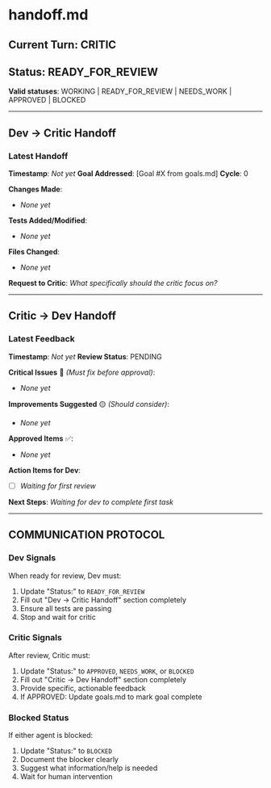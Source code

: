 # handoff.md

## Current Turn: CRITIC

## Status: READY_FOR_REVIEW

**Valid statuses**: WORKING | READY_FOR_REVIEW | NEEDS_WORK | APPROVED | BLOCKED

---

## Dev → Critic Handoff

### Latest Handoff
**Timestamp**: _Not yet_
**Goal Addressed**: [Goal #X from goals.md]
**Cycle**: 0

**Changes Made**:
- _None yet_

**Tests Added/Modified**:
- _None yet_

**Files Changed**:
- _None yet_

**Request to Critic**: 
_What specifically should the critic focus on?_

---

## Critic → Dev Handoff

### Latest Feedback
**Timestamp**: _Not yet_
**Review Status**: PENDING

**Critical Issues** 🔴 _(Must fix before approval)_:
- _None yet_

**Improvements Suggested** 🟡 _(Should consider)_:
- _None yet_

**Approved Items** ✅:
- _None yet_

**Action Items for Dev**:
- [ ] _Waiting for first review_

**Next Steps**:
_Waiting for dev to complete first task_

---

## COMMUNICATION PROTOCOL

### Dev Signals
When ready for review, Dev must:
1. Update "Status:" to `READY_FOR_REVIEW`
2. Fill out "Dev → Critic Handoff" section completely
3. Ensure all tests are passing
4. Stop and wait for critic

### Critic Signals
After review, Critic must:
1. Update "Status:" to `APPROVED`, `NEEDS_WORK`, or `BLOCKED`
2. Fill out "Critic → Dev Handoff" section completely
3. Provide specific, actionable feedback
4. If APPROVED: Update goals.md to mark goal complete

### Blocked Status
If either agent is blocked:
1. Update "Status:" to `BLOCKED`
2. Document the blocker clearly
3. Suggest what information/help is needed
4. Wait for human intervention